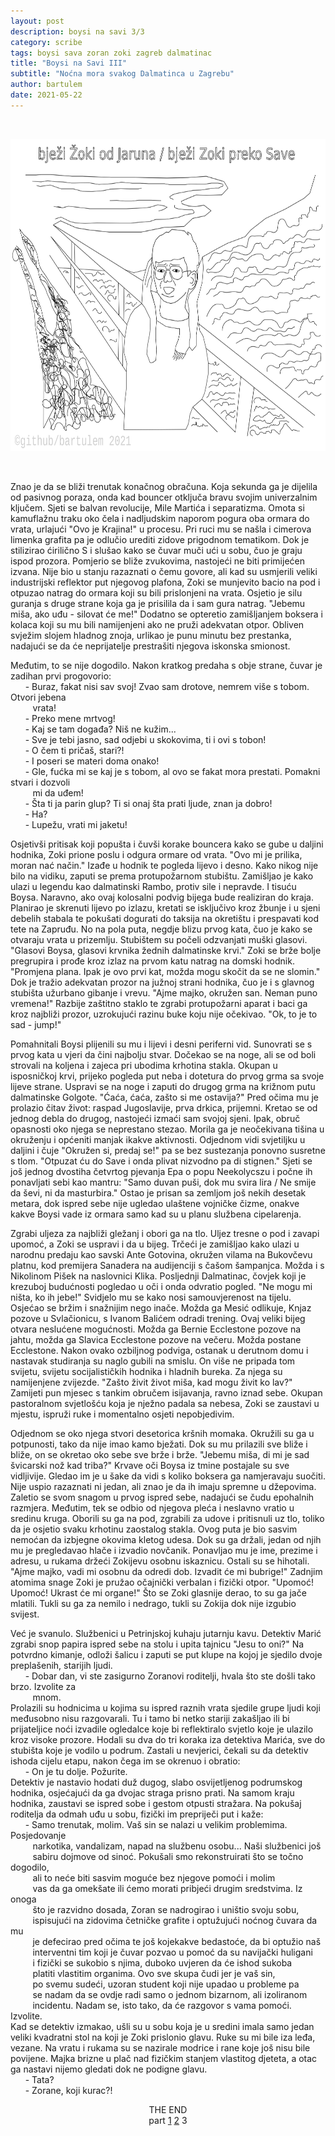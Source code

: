 ```yaml
---
layout: post
description: boysi na savi 3/3
category: scribe
tags: boysi sava zoran zoki zagreb dalmatinac
title: "Boysi na Savi III"
subtitle: "Noćna mora svakog Dalmatinca u Zagrebu"
author: bartulem
date: 2021-05-22
---
```

<br/>
<p class="text-center">
  <img class="img-custom" alt="bns3" src="/img/boysi-na-savi-3.png" height="500" width="700"/>
</p>
<br/>

Znao je da se bliži trenutak konačnog obračuna. Koja sekunda ga je dijelila od pasivnog poraza, onda kad bouncer otključa bravu svojim univerzalnim ključem. Sjeti se balvan revolucije, Mile Martića i separatizma. Omota si kamuflažnu traku oko čela i nadljudskim naporom pogura oba ormara do vrata, urlajući "Ovo je Krajina!" u procesu. Pri ruci mu se našla i cimerova limenka grafita pa je odlučio urediti zidove prigodnom tematikom. Dok je stilizirao ćirilično S i slušao kako se čuvar muči ući u sobu, čuo je graju ispod prozora. Pomjerio se bliže zvukovima, nastojeći ne biti primijećen izvana. Nije bio u stanju razaznati o čemu govore, ali kad su usmjerili veliki industrijski reflektor put njegovog plafona, Zoki se munjevito bacio na pod i otpuzao natrag do ormara koji su bili prislonjeni na vrata. Osjetio je silu guranja s druge strane koja ga je prisilila da i sam gura natrag. "Jebemu miša, ako uđu - silovat će me!" Dodatno se opteretio zamišljanjem boksera i kolaca koji su mu bili namijenjeni ako ne pruži adekvatan otpor. Obliven svježim slojem hladnog znoja, urlikao je punu minutu bez prestanka, nadajući se da će neprijatelje prestrašiti njegova iskonska smionost.

Međutim, to se nije dogodilo. Nakon kratkog predaha s obje strane, čuvar je zadihan prvi progovorio: <br/>
&nbsp;&nbsp;&nbsp;&nbsp;&nbsp;&nbsp;- Buraz, fakat nisi sav svoj! Zvao sam drotove, nemrem više s tobom. Otvori jebena <br/>
&nbsp;&nbsp;&nbsp;&nbsp;&nbsp;&nbsp;&nbsp;&nbsp;&nbsp;vrata! <br/>
&nbsp;&nbsp;&nbsp;&nbsp;&nbsp;&nbsp;- Preko mene mrtvog! <br/>
&nbsp;&nbsp;&nbsp;&nbsp;&nbsp;&nbsp;- Kaj se tam događa? Niš ne kužim... <br/>
&nbsp;&nbsp;&nbsp;&nbsp;&nbsp;&nbsp;- Sve je tebi jasno, sad odjebi u skokovima, ti i ovi s tobon! <br/>
&nbsp;&nbsp;&nbsp;&nbsp;&nbsp;&nbsp;- O čem ti pričaš, stari?! <br/>
&nbsp;&nbsp;&nbsp;&nbsp;&nbsp;&nbsp;- I poseri se materi doma onako! <br/>
&nbsp;&nbsp;&nbsp;&nbsp;&nbsp;&nbsp;- Gle, fućka mi se kaj je s tobom, al ovo se fakat mora prestati. Pomakni stvari i dozvoli <br/> 
&nbsp;&nbsp;&nbsp;&nbsp;&nbsp;&nbsp;&nbsp;&nbsp;&nbsp;mi da uđem! <br/>
&nbsp;&nbsp;&nbsp;&nbsp;&nbsp;&nbsp;- Šta ti ja parin glup? Ti si onaj šta prati ljude, znan ja dobro! <br/>
&nbsp;&nbsp;&nbsp;&nbsp;&nbsp;&nbsp;- Ha? <br/>
&nbsp;&nbsp;&nbsp;&nbsp;&nbsp;&nbsp;- Lupežu, vrati mi jaketu! <br/>

Osjetivši pritisak koji popušta i čuvši korake bouncera kako se gube u daljini hodnika, Zoki prione poslu i odgura ormare od vrata. "Ovo mi je prilika, moran nać način." Izađe u hodnik te pogleda lijevo i desno. Kako nikog nije bilo na vidiku, zaputi se prema protupožarnom stubištu. Zamišljao je kako ulazi u legendu kao dalmatinski Rambo, protiv sile i nepravde. I tisuću Boysa. Naravno, ako ovaj kolosalni podvig bijega bude realiziran do kraja. Planirao je skrenuti lijevo po izlazu, kretati se isključivo kroz žbunje i u sjeni debelih stabala te pokušati dogurati do taksija na okretištu i prespavati kod tete na Zapruđu. No na pola puta, negdje blizu prvog kata, čuo je kako se otvaraju vrata u prizemlju. Stubištem su počeli odzvanjati muški glasovi. "Glasovi Boysa, glasovi krvnika žednih dalmatinske krvi." Zoki se brže bolje pregrupira i prođe kroz izlaz na prvom katu natrag na domski hodnik. "Promjena plana. Ipak je ovo prvi kat, možda mogu skočit da se ne slomin." Dok je tražio adekvatan prozor na južnoj strani hodnika, čuo je i s glavnog stubišta užurbano gibanje i vrevu. "Ajme majko, okružen san. Neman puno vremena!" Razbije zaštitno staklo te zgrabi protupožarni aparat i baci ga kroz najbliži prozor, uzrokujući razinu buke koju nije očekivao. "Ok, to je to sad - jump!"

Pomahnitali Boysi plijenili su mu i lijevi i desni periferni vid. Sunovrati se s prvog kata u vjeri da čini najbolju stvar. Dočekao se na noge, ali se od boli strovali na koljena i zajeca pri ubodima krhotina stakla. Okupan u isposničkoj krvi, prijeko pogleda put neba i dotetura do prvog grma sa svoje lijeve strane. Uspravi se na noge i zaputi do drugog grma na križnom putu dalmatinske Golgote. "Ćaća, ćaća, zašto si me ostavija?" Pred očima mu je prolazio čitav život: raspad Jugoslavije, prva drkica, prijemni. Kretao se od jednog debla do drugog, nastojeći izmaći sam svojoj sjeni. Ipak, obruč opasnosti oko njega se neprestano stezao. Morila ga je neočekivana tišina u okruženju i općeniti manjak ikakve aktivnosti. Odjednom vidi svjetiljku u daljini i čuje "Okružen si, predaj se!" pa se bez sustezanja ponovno susretne s tlom. "Otpuzat ću do Save i onda plivat nizvodno pa di stignen." Sjeti se još jednog dvostiha četvrtog pjevanja Epa o popu Neekolycszu i počne ih ponavljati sebi kao mantru: "Samo duvan puši, dok mu svira lira / Ne smije da ševi, ni da masturbira." Ostao je prisan sa zemljom još nekih desetak metara, dok ispred sebe nije ugledao ulaštene vojničke čizme, onakve kakve Boysi vade iz ormara samo kad su u planu službena cipelarenja.

Zgrabi uljeza za najbliži gležanj i obori ga na tlo. Uljez tresne o pod i zavapi upomoć, a Zoki se uspravi i da u bijeg. Trčeći je zamišljao kako ulazi u narodnu predaju kao savski Ante Gotovina, okružen vilama na Bukovčevu platnu, kod premijera Sanadera na audijenciji s čašom šampanjca. Možda i s Nikolinom Pišek na naslovnici Klika. Posljednji Dalmatinac, čovjek koji je krezuboj budućnosti pogledao u oči i onda odvratio pogled. "Ne mogu mi ništa, ko ih jebe!" Svidjelo mu se kako nosi samouvjerenost na tijelu. Osjećao se bržim i snažnijim nego inače. Možda ga Mesić odlikuje, Knjaz pozove u Svlačionicu, s Ivanom Balićem odradi trening. Ovaj veliki bijeg otvara neslućene mogućnosti. Možda ga Bernie Ecclestone pozove na jahtu, možda ga Slavica Ecclestone pozove na večeru. Možda postane Ecclestone. Nakon ovako ozbiljnog podviga, ostanak u derutnom domu i nastavak studiranja su naglo gubili na smislu. On više ne pripada tom svijetu, svijetu socijalističkih hodnika i hladnih bureka. Za njega su namijenjene zvijezde. "Zašto živit život miša, kad mogu živit ko lav?" Zamijeti pun mjesec s tankim obručem isijavanja, ravno iznad sebe. Okupan pastoralnom svjetlošću koja je nježno padala sa nebesa, Zoki se zaustavi u mjestu, ispruži ruke i momentalno osjeti nepobjedivim.

Odjednom se oko njega stvori desetorica kršnih momaka. Okružili su ga u potpunosti, tako da nije imao kamo bježati. Dok su mu prilazili sve bliže i bliže, on se okretao oko sebe sve brže i brže. "Jebemu miša, di mi je sad švicarski nož kad triba?" Krvave oči Boysa iz tmine postajale su sve vidljivije. Gledao im je u šake da vidi s koliko boksera ga namjeravaju suočiti. Nije uspio razaznati ni jedan, ali znao je da ih imaju spremne u džepovima. Zaletio se svom snagom u prvog ispred sebe, nadajući se čudu epohalnih razmjera. Međutim, tek se odbio od njegova pleća i neslavno vratio u sredinu kruga. Oborili su ga na pod, zgrabili za udove i pritisnuli uz tlo, toliko da je osjetio svaku krhotinu zaostalog stakla. Ovog puta je bio sasvim nemoćan da izbjegne okovima kletog udesa. Dok su ga držali, jedan od njih mu je pregledavao hlače i izvadio novčanik. Ponavljao mu je ime, prezime i adresu, u rukama držeći Zokijevu osobnu iskaznicu. Ostali su se hihotali. "Ajme majko, vadi mi osobnu da odredi dob. Izvadit će mi bubrige!" Zadnjim atomima snage Zoki je pružao očajnički verbalan i fizički otpor. "Upomoć! Upomoć! Ukrast će mi organe!" Što se Zoki glasnije derao, to su ga jače mlatili. Tukli su ga za nemilo i nedrago, tukli su Zokija dok nije izgubio svijest.

Već je svanulo. Službenici u Petrinjskoj kuhaju jutarnju kavu. Detektiv Marić zgrabi snop papira ispred sebe na stolu i upita tajnicu "Jesu to oni?" Na potvrdno kimanje, odloži šalicu i zaputi se put klupe na kojoj je sjedilo dvoje preplašenih, starijih ljudi. <br/>
&nbsp;&nbsp;&nbsp;&nbsp;&nbsp;&nbsp;- Dobar dan, vi ste zasigurno Zoranovi roditelji, hvala što ste došli tako brzo. Izvolite za <br/>
&nbsp;&nbsp;&nbsp;&nbsp;&nbsp;&nbsp;&nbsp;&nbsp;&nbsp;mnom. <br/>
Prolazili su hodnicima u kojima su ispred raznih vrata sjedile grupe ljudi koji međusobno nisu razgovarali. Tu i tamo bi netko stariji zakašljao ili bi prijateljice noći izvadile ogledalce koje bi reflektiralo svjetlo koje je ulazilo kroz visoke prozore. Hodali su dva do tri koraka iza detektiva Marića, sve do stubišta koje je vodilo u podrum. Zastali u nevjerici, čekali su da detektiv ishoda cijelu etapu, nakon čega im se okrenuo i obratio: <br/>
&nbsp;&nbsp;&nbsp;&nbsp;&nbsp;&nbsp;- On je tu dolje. Požurite. <br/>
Detektiv je nastavio hodati duž dugog, slabo osvijetljenog podrumskog hodnika, osjećajući da ga dvojac straga prisno prati. Na samom kraju hodnika, zaustavi se ispred sobe i gestom otpusti stražara. Na pokušaj roditelja da odmah uđu u sobu, fizički im prepriječi put i kaže: <br/>
&nbsp;&nbsp;&nbsp;&nbsp;&nbsp;&nbsp;- Samo trenutak, molim. Vaš sin se nalazi u velikim problemima. Posjedovanje <br/>
&nbsp;&nbsp;&nbsp;&nbsp;&nbsp;&nbsp;&nbsp;&nbsp;&nbsp;narkotika, vandalizam, napad na službenu osobu... Naši službenici još <br/>
&nbsp;&nbsp;&nbsp;&nbsp;&nbsp;&nbsp;&nbsp;&nbsp;&nbsp;sabiru dojmove od sinoć. Pokušali smo rekonstruirati što se točno dogodilo, <br/>
&nbsp;&nbsp;&nbsp;&nbsp;&nbsp;&nbsp;&nbsp;&nbsp;&nbsp;ali to neće biti sasvim moguće bez njegove pomoći i molim <br/>
&nbsp;&nbsp;&nbsp;&nbsp;&nbsp;&nbsp;&nbsp;&nbsp;&nbsp;vas da ga omekšate ili ćemo morati pribjeći drugim sredstvima. Iz onoga <br/>
&nbsp;&nbsp;&nbsp;&nbsp;&nbsp;&nbsp;&nbsp;&nbsp;&nbsp;što je razvidno dosada, Zoran se nadrogirao i uništio svoju sobu, <br/>
&nbsp;&nbsp;&nbsp;&nbsp;&nbsp;&nbsp;&nbsp;&nbsp;&nbsp;ispisujući na zidovima četničke grafite i optužujući noćnog čuvara da mu <br/>
&nbsp;&nbsp;&nbsp;&nbsp;&nbsp;&nbsp;&nbsp;&nbsp;&nbsp;je defecirao pred očima te još kojekakve bedastoće, da bi optužio naš <br/>
&nbsp;&nbsp;&nbsp;&nbsp;&nbsp;&nbsp;&nbsp;&nbsp;&nbsp;interventni tim koji je čuvar pozvao u pomoć da su navijački huligani <br/>
&nbsp;&nbsp;&nbsp;&nbsp;&nbsp;&nbsp;&nbsp;&nbsp;&nbsp;i fizički se sukobio s njima, duboko uvjeren da će ishod sukoba <br/>
&nbsp;&nbsp;&nbsp;&nbsp;&nbsp;&nbsp;&nbsp;&nbsp;&nbsp;platiti vlastitim organima. Ovo sve skupa čudi jer je vaš sin, <br/>
&nbsp;&nbsp;&nbsp;&nbsp;&nbsp;&nbsp;&nbsp;&nbsp;&nbsp;po svemu sudeći, uzoran student koji nije upadao u probleme pa <br/>
&nbsp;&nbsp;&nbsp;&nbsp;&nbsp;&nbsp;&nbsp;&nbsp;&nbsp;se nadam da se ovdje radi samo o jednom bizarnom, ali izoliranom <br/>
&nbsp;&nbsp;&nbsp;&nbsp;&nbsp;&nbsp;&nbsp;&nbsp;&nbsp;incidentu. Nadam se, isto tako, da će razgovor s vama pomoći. Izvolite. <br/>
Kad se detektiv izmakao, ušli su u sobu koja je u sredini imala samo jedan veliki kvadratni stol na koji je Zoki prislonio glavu. Ruke su mi bile iza leđa, vezane. Na vratu i rukama su se nazirale modrice i rane koje još nisu bile povijene. Majka brizne u plač nad fizičkim stanjem vlastitog djeteta, a otac ga nastavi nijemo gledati dok ne podigne glavu. <br/>
&nbsp;&nbsp;&nbsp;&nbsp;&nbsp;&nbsp;- Tata? <br/>
&nbsp;&nbsp;&nbsp;&nbsp;&nbsp;&nbsp;- Zorane, koji kurac?! <br/>

<center>THE END</center>
<center>part <a href="https://bartulem.github.io/scribe/2021/05/09/bartulem-boysi-na-savi/">1</a> <a href="https://bartulem.github.io/scribe/2021/05/15/bartulem-boysi-na-savi-2/">2</a> 3</center>


